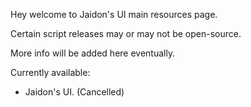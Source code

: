 Hey welcome to Jaidon's UI main resources page.

Certain script releases may or may not be open-source.

More info will be added here eventually.

Currently available:
- Jaidon's UI. (Cancelled)

